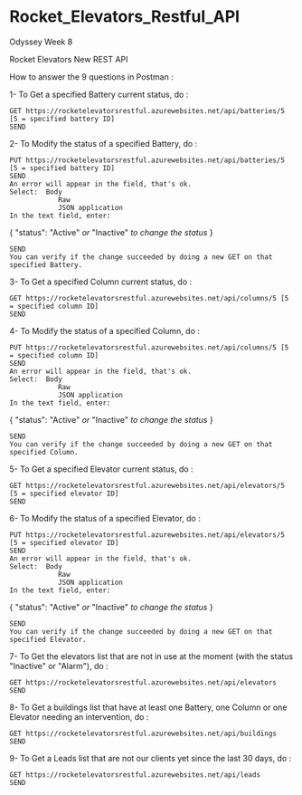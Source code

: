 # Rocket_Elevators_Restful_API


Odyssey Week 8

Rocket Elevators New REST API

How to answer the 9 questions in Postman :

1- To Get a specified Battery current status, do :

    GET https://rocketelevatorsrestful.azurewebsites.net/api/batteries/5	[5 = specified battery ID]
    SEND
2- To Modify the status of a specified Battery, do :

    PUT https://rocketelevatorsrestful.azurewebsites.net/api/batteries/5	[5 = specified battery ID]
    SEND
    An error will appear in the field, that's ok.
    Select:	 Body
                Raw
                JSON application
    In the text field, enter:

{
	"status": "Active" _or_ "Inactive"  _to change the status_ 
} 

    SEND
    You can verify if the change succeeded by doing a new GET on that specified Battery.
3- To Get a specified Column current status, do :

    GET https://rocketelevatorsrestful.azurewebsites.net/api/columns/5 [5 = specified column ID]
    SEND
4- To Modify the status of a specified Column, do :

    PUT https://rocketelevatorsrestful.azurewebsites.net/api/columns/5 [5 = specified column ID]
    SEND
    An error will appear in the field, that's ok.
    Select:  Body
                Raw
                JSON application
    In the text field, enter:

{ 
	"status": "Active" _or_ "Inactive"  _to change the status_ 
} 

    SEND
    You can verify if the change succeeded by doing a new GET on that specified Column.
5- To Get a specified Elevator current status, do :

    GET https://rocketelevatorsrestful.azurewebsites.net/api/elevators/5 [5 = specified elevator ID]
    SEND
6- To Modify the status of a specified Elevator, do :

    PUT https://rocketelevatorsrestful.azurewebsites.net/api/elevators/5 [5 = specified elevator ID]
    SEND
    An error will appear in the field, that's ok.
    Select:  Body
                Raw
                JSON application
    In the text field, enter:

{ 
	"status": "Active" _or_ "Inactive"  _to change the status_ 
} 

    SEND
    You can verify if the change succeeded by doing a new GET on that specified Elevator.
7- To Get the elevators list that are not in use at the moment (with the status "Inactive" or "Alarm"), do :

    GET https://rocketelevatorsrestful.azurewebsites.net/api/elevators
    SEND
8- To Get a buildings list that have at least one Battery, one Column or one Elevator needing an intervention, do :

    GET https://rocketelevatorsrestful.azurewebsites.net/api/buildings
    SEND
9- To Get a Leads list that are not our clients yet since the last 30 days, do :

    GET https://rocketelevatorsrestful.azurewebsites.net/api/leads
    SEND 
